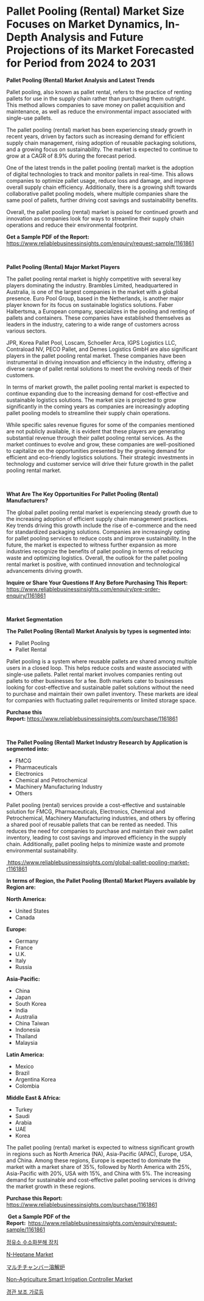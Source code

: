 <p><h1>Pallet Pooling (Rental) Market Size Focuses on Market Dynamics, In-Depth Analysis and Future Projections of its Market Forecasted for Period from 2024 to 2031</h1></p><p><strong>Pallet Pooling (Rental) Market Analysis and Latest Trends</strong></p>
<p><p>Pallet pooling, also known as pallet rental, refers to the practice of renting pallets for use in the supply chain rather than purchasing them outright. This method allows companies to save money on pallet acquisition and maintenance, as well as reduce the environmental impact associated with single-use pallets.</p><p>The pallet pooling (rental) market has been experiencing steady growth in recent years, driven by factors such as increasing demand for efficient supply chain management, rising adoption of reusable packaging solutions, and a growing focus on sustainability. The market is expected to continue to grow at a CAGR of 8.9% during the forecast period.</p><p>One of the latest trends in the pallet pooling (rental) market is the adoption of digital technologies to track and monitor pallets in real-time. This allows companies to optimize pallet usage, reduce loss and damage, and improve overall supply chain efficiency. Additionally, there is a growing shift towards collaborative pallet pooling models, where multiple companies share the same pool of pallets, further driving cost savings and sustainability benefits.</p><p>Overall, the pallet pooling (rental) market is poised for continued growth and innovation as companies look for ways to streamline their supply chain operations and reduce their environmental footprint.</p></p>
<p><strong>Get a Sample PDF of the Report:&nbsp;</strong> <a href="https://www.reliablebusinessinsights.com/enquiry/request-sample/1161861">https://www.reliablebusinessinsights.com/enquiry/request-sample/1161861</a></p>
<p>&nbsp;</p>
<p><strong>Pallet Pooling (Rental) Major Market Players</strong></p>
<p><p>The pallet pooling rental market is highly competitive with several key players dominating the industry. Brambles Limited, headquartered in Australia, is one of the largest companies in the market with a global presence. Euro Pool Group, based in the Netherlands, is another major player known for its focus on sustainable logistics solutions. Faber Halbertsma, a European company, specializes in the pooling and renting of pallets and containers. These companies have established themselves as leaders in the industry, catering to a wide range of customers across various sectors.</p><p>JPR, Korea Pallet Pool, Loscam, Schoeller Arca, IGPS Logistics LLC, Contraload NV, PECO Pallet, and Demes Logistics GmbH are also significant players in the pallet pooling rental market. These companies have been instrumental in driving innovation and efficiency in the industry, offering a diverse range of pallet rental solutions to meet the evolving needs of their customers.</p><p>In terms of market growth, the pallet pooling rental market is expected to continue expanding due to the increasing demand for cost-effective and sustainable logistics solutions. The market size is projected to grow significantly in the coming years as companies are increasingly adopting pallet pooling models to streamline their supply chain operations.</p><p>While specific sales revenue figures for some of the companies mentioned are not publicly available, it is evident that these players are generating substantial revenue through their pallet pooling rental services. As the market continues to evolve and grow, these companies are well-positioned to capitalize on the opportunities presented by the growing demand for efficient and eco-friendly logistics solutions. Their strategic investments in technology and customer service will drive their future growth in the pallet pooling rental market.</p></p>
<p>&nbsp;</p>
<p><strong>What Are The Key Opportunities For Pallet Pooling (Rental) Manufacturers?</strong></p>
<p><p>The global pallet pooling rental market is experiencing steady growth due to the increasing adoption of efficient supply chain management practices. Key trends driving this growth include the rise of e-commerce and the need for standardized packaging solutions. Companies are increasingly opting for pallet pooling services to reduce costs and improve sustainability. In the future, the market is expected to witness further expansion as more industries recognize the benefits of pallet pooling in terms of reducing waste and optimizing logistics. Overall, the outlook for the pallet pooling rental market is positive, with continued innovation and technological advancements driving growth.</p></p>
<p><strong>Inquire or Share Your Questions If Any Before Purchasing This Report:</strong> <a href="https://www.reliablebusinessinsights.com/enquiry/pre-order-enquiry/1161861">https://www.reliablebusinessinsights.com/enquiry/pre-order-enquiry/1161861</a></p>
<p>&nbsp;</p>
<p><strong>Market Segmentation</strong></p>
<p><strong>The Pallet Pooling (Rental) Market Analysis by types is segmented into:</strong></p>
<p><ul><li>Pallet Pooling</li><li>Pallet Rental</li></ul></p>
<p><p>Pallet pooling is a system where reusable pallets are shared among multiple users in a closed loop. This helps reduce costs and waste associated with single-use pallets. Pallet rental market involves companies renting out pallets to other businesses for a fee. Both markets cater to businesses looking for cost-effective and sustainable pallet solutions without the need to purchase and maintain their own pallet inventory. These markets are ideal for companies with fluctuating pallet requirements or limited storage space.</p></p>
<p><strong>Purchase this Report:&nbsp;</strong><a href="https://www.reliablebusinessinsights.com/purchase/1161861">https://www.reliablebusinessinsights.com/purchase/1161861</a></p>
<p>&nbsp;</p>
<p><strong>The Pallet Pooling (Rental) Market Industry Research by Application is segmented into:</strong></p>
<p><ul><li>FMCG</li><li>Pharmaceuticals</li><li>Electronics</li><li>Chemical and Petrochemical</li><li>Machinery Manufacturing Industry</li><li>Others</li></ul></p>
<p><p>Pallet pooling (rental) services provide a cost-effective and sustainable solution for FMCG, Pharmaceuticals, Electronics, Chemical and Petrochemical, Machinery Manufacturing industries, and others by offering a shared pool of reusable pallets that can be rented as needed. This reduces the need for companies to purchase and maintain their own pallet inventory, leading to cost savings and improved efficiency in the supply chain. Additionally, pallet pooling helps to minimize waste and promote environmental sustainability.</p></p>
<p><a href="https://www.reliablebusinessinsights.com/global-pallet-pooling-market-r1161861">&nbsp;https://www.reliablebusinessinsights.com/global-pallet-pooling-market-r1161861</a></p>
<p><strong>In terms of Region, the Pallet Pooling (Rental) Market Players available by Region are:</strong></p>
<p>
    <p> <strong> North America: </strong>
        <ul>
            <li>United States</li>
            <li>Canada</li>
        </ul>
        </p> 
    <p> <strong> Europe: </strong>
        <ul>
            <li>Germany</li>
            <li>France</li>
            <li>U.K.</li>
            <li>Italy</li>
            <li>Russia</li>
        </ul>
        </p> 
    <p> <strong> Asia-Pacific: </strong>
        <ul>
            <li>China</li>
            <li>Japan</li>
            <li>South Korea</li>
            <li>India</li>
            <li>Australia</li>
            <li>China Taiwan</li>
            <li>Indonesia</li>
            <li>Thailand</li>
            <li>Malaysia</li>
        </ul>
        </p> 
    <p> <strong> Latin America: </strong>
        <ul>
            <li>Mexico</li>
            <li>Brazil</li>
            <li>Argentina Korea</li>
            <li>Colombia</li>
        </ul>
        </p> 
    <p> <strong> Middle East & Africa: </strong>
        <ul>
            <li>Turkey</li>
            <li>Saudi</li>
            <li>Arabia</li>
            <li>UAE</li>
            <li>Korea</li>
        </ul>
    </p>
    </p>
<p><p>The pallet pooling (rental) market is expected to witness significant growth in regions such as North America (NA), Asia-Pacific (APAC), Europe, USA, and China. Among these regions, Europe is expected to dominate the market with a market share of 35%, followed by North America with 25%, Asia-Pacific with 20%, USA with 15%, and China with 5%. The increasing demand for sustainable and cost-effective pallet pooling services is driving the market growth in these regions.</p></p>
<p><strong>Purchase this Report: </strong><a href="https://www.reliablebusinessinsights.com/purchase/1161861">https://www.reliablebusinessinsights.com/purchase/1161861</a></p>
<p>&nbsp;<strong>Get a Sample PDF of the Report:&nbsp;&nbsp;</strong><a href="https://www.reliablebusinessinsights.com/enquiry/request-sample/1161861">https://www.reliablebusinessinsights.com/enquiry/request-sample/1161861</a></p>
<p><strong></strong></p>
<p><p><a href="https://github.com/ROBERTS65DAVID/Market-Research-Report-List-1/blob/main/115074589429.md">정유소 수소화분해 장치</a></p><p><a href="https://github.com/Angelnienowdseej3e45z3p8c/Market-Research-Report-List-2/blob/main/n-heptane-market.md">N-Heptane Market</a></p><p><a href="https://github.com/AbigaleHuel/Market-Research-Report-List-1/blob/main/546339797930.md">マルチチャンバー溶解炉</a></p><p><a href="https://github.com/angeliabkratze/Market-Research-Report-List-1/blob/main/non-agriculture-smart-irrigation-controller-market.md">Non-Agriculture Smart Irrigation Controller Market</a></p><p><a href="https://github.com/airdrophoteveryday/Market-Research-Report-List-1/blob/main/396414289430.md">경관 보조 가로등</a></p></p>